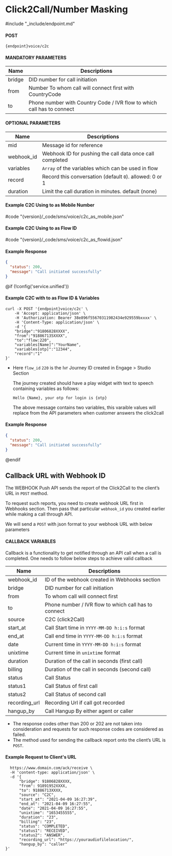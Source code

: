 # Click2Call/Number Masking

#include "\_include/endpoint.md"

#### POST

```
{endpoint}voice/c2c
```

#### MANDATORY PARAMETERS

| Name   | Descriptions                                                           |
| ------ | ---------------------------------------------------------------------- |
| bridge | DID number for call initiation                                         |
| from   | Number To whom call will connect first with CountryCode                |
| to     | Phone number with Country Code / IVR flow to which call has to connect |

#### OPTIONAL PARAMETERS

| Name       | Descriptions                                             |
| ---------- | -------------------------------------------------------- |
| mid        | Message id for reference                                 |
| webhook_id | Webhook ID for pushing the call data once call completed |
| variables  | `Array` of the variables which can be used in flow       |
| record     | Record this conversation (default `0`). allowed: 0 or 1  |
| duration   | Limit the call duration in minutes. default (none)       |

#### Example C2C Using to as Mobile Number

#code "{version}/\_code/sms/voice/c2c_as_mobile.json"

#### Example C2C Using to as Flow ID

#code "{version}/\_code/sms/voice/c2c_as_flowid.json"

#### Example Response

```json
{
  "status": 200,
  "message": "Call initiated successfully"
}
```

@if (!config('service.unified'))

#### Example C2C with to as Flow ID & Variables

```
curl -X POST '{endpoint}voice/c2c' \
    -H 'Accept: application/json' \
    -H 'Authorization: Bearer 38e896f55670311982434e929559bxxxx' \
    -H 'Content-Type: application/json' \
    -d '{
    "bridge":"91806828XXXX",
    "from":"918867135XXXX",
    "to":"flow:220",
    "variables[Name]":"YourName",
    "variables[otp]":"12344",
    "record":"1"
}'
```

- Here `flow_id` `220` is the Ivr Journey ID created in Engage > Studio Section

  The journey created should have a play widget with text to speech containing variables as follows:

  `Hello {Name}, your otp for login is {otp}`

  The above message contains two variables, this varaible values will replace from the API parameters when customer answers the click2call

#### Example Response

```json
{
  "status": 200,
  "message": "Call initiated successfully"
}
```

@endif

## Callback URL with Webhook ID

The WEBHOOK Push API sends the report of the Click2Call to the client’s URL in `POST` method.

To request such reports, you need to create webhook URL first in Webhooks section. Then pass that particular `webhook_id` you created earlier while making a call through API.

We will send a `POST` with json format to your webhook URL with below parameters

#### CALLBACK VARIABLES

Callback is a functionality to get notified through an API call when a call is completed. One needs to follow below steps to achieve valid callback

| Name          | Descriptions                                         |
| ------------- | ---------------------------------------------------- |
| webhook_id    | ID of the webhook created in Webhooks section        |
| bridge        | DID number for call initiation                       |
| from          | To whom call will connect first                      |
| to            | Phone number / IVR flow to which call has to connect |
| source        | C2C (click2Call)                                     |
| start_at      | Call Start time in `YYYY-MM-DD h:i:s` format         |
| end_at        | Call end time in `YYYY-MM-DD h:i:s` format           |
| date          | Current time in `YYYY-MM-DD h:i:s` format            |
| unixtime      | Current time in `unixtime` format                    |
| duration      | Duration of the call in seconds (first call)         |
| billing       | Duration of the call in seconds (second call)        |
| status        | Call Status                                          |
| status1       | Call Status of first call                            |
| status2       | Call Status of second call                           |
| recording_url | Recording Url if call got recorded                   |
| hangup_by     | Call Hangup By either agent or caller                |

- The response codes other than 200 or 202 are not taken into consideration and requests for such response codes are considered as failed.
- The method used for sending the callback report onto the client’s URL is `POST`.

#### Example Request to Client's URL

```shell -X POST \
  https://www.domain.com/ack/receive \
  -H 'content-type: application/json' \
  -d '{
      "bridge": 91806828XXXX,
      "from": 91891952XXXX,
      "to": 91886713XXXX,
      "source": "C2C",
      "start_at": "2021-04-09 16:27:39",
      "end_at": "2021-04-09 16:27:55",
      "date": "2021-04-09 16:27:55",
      "unixtime": "1653455555",
      "duration": "23",
      "billing": "23",
      "status": "COMPLETED",
      "status1": "RECEIVED",
      "status2": "ANSWER",
      "recording_url": "https://youraudiofilelocation/",
      "hangup_by": "caller"
}'
```
